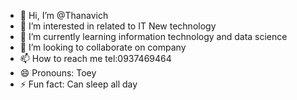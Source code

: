 - 👋 Hi, I’m @Thanavich
- 👀 I’m interested in related to IT New technology
- 🌱 I’m currently learning  information technology and data science
- 💞️ I’m looking to collaborate on company
- 📫 How to reach me tel:0937469464 
- 😄 Pronouns: Toey
- ⚡ Fun fact: Can sleep all day

<!---
Thanavich01/Thanavich01 is a ✨ special ✨ repository because its `README.md` (this file) appears on your GitHub profile.
You can click the Preview link to take a look at your changes.
--->
